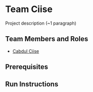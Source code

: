 # Team Ciise

Project description (~1 paragraph)

## Team Members and Roles

* [Cabdul Ciise](https://cabdulciise.github.io/CIS641-HW2-Ciise/)

## Prerequisites

## Run Instructions
